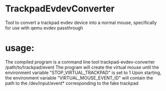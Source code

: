 # TrackpadEvdevConverter
Tool to convert a trackpad evdev device into a normal mouse, specifically for use with qemu evdev passthrough

# usage:
The compiled program is a command line tool
trackpad-evdev-converter /path/to/trackpad/event
The program will create the virtual mouse until the environment variable "STOP_VIRTUAL_TRACKPAD" is set to 1
Upon starting, the environment variable "VIRTUAL_MOUSE_EVENT_ID" will contain the path to the /dev/input/event* corresponding to the fake trackpad